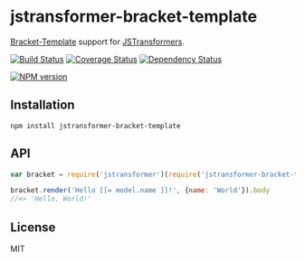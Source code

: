 # jstransformer-bracket-template

[Bracket-Template](https://github.com/danlevan/bracket-template) support for [JSTransformers](http://github.com/jstransformers).

[![Build Status](https://img.shields.io/travis/jstransformers/jstransformer-bracket-template/master.svg)](https://travis-ci.org/jstransformers/jstransformer-bracket-template)
[![Coverage Status](https://img.shields.io/codecov/c/github/jstransformers/jstransformer-bracket-template/master.svg)](https://codecov.io/gh/jstransformers/jstransformer-bracket-template)
[![Dependency Status](https://img.shields.io/david/jstransformers/jstransformer-bracket-template/master.svg)](http://david-dm.org/jstransformers/jstransformer-bracket-template)

[![NPM version](https://img.shields.io/npm/v/jstransformer-bracket-template.svg)](https://www.npmjs.org/package/jstransformer-bracket-template)

## Installation

    npm install jstransformer-bracket-template

## API

```js
var bracket = require('jstransformer')(require('jstransformer-bracket-template'));

bracket.render('Hello [[= model.name ]]!', {name: 'World'}).body
//=> 'Hello, World!'
```

## License

MIT
